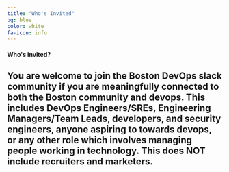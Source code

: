 ```yaml
---
title: "Who's Invited"
bg: blue
color: white
fa-icon: info
---
```


#### Who's invited? 

## You are welcome to join the Boston DevOps slack community if you are meaningfully connected to both the Boston community and devops. This includes DevOps Engineers/SREs, Engineering Managers/Team Leads, developers, and security engineers, anyone aspiring to towards devops, or any other role which involves managing people working in technology. This does NOT include recruiters and marketers.
